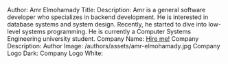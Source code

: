 Author: Amr Elmohamady
Title: 
Description: Amr is a general software developer who specializes in backend development. He is interested in database systems and system design. Recently, he started to dive into low-level systems programming. He is currently a Computer Systems Engineering university student.
Company Name: [Hire me!](https://www.linkedin.com/in/amr-elmohamady/)
Company Description:
Author Image: /authors/assets/amr-elmohamady.jpg
Company Logo Dark:
Company Logo White:
